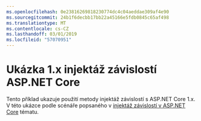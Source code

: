 ```yaml
---
ms.openlocfilehash: 0e23816269818230774dc4c04aeddae309af4e90
ms.sourcegitcommit: 24b1f6decbb17bb22a45166e5fdb0845c65af498
ms.translationtype: MT
ms.contentlocale: cs-CZ
ms.lasthandoff: 03/01/2019
ms.locfileid: "57070951"
---
```

# <a name="aspnet-core-dependency-injection-1x-sample"></a>Ukázka 1.x injektáž závislostí ASP.NET Core

Tento příklad ukazuje použití metody injektáž závislostí s ASP.NET Core 1.x. V této ukázce podle scénáře popsaného v [injektáž závislostí v ASP.NET Core](https://docs.microsoft.com/aspnet/core/fundamentals/dependency-injection) tématu.

